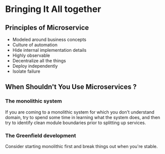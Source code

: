 # Bringing It All together

## Principles of Microservice

- Modeled around business concepts
- Culture of automation
- Hide internal implementation details
- Highly observable
- Decentralize all the things
- Deploy independently
- Isolate failure

## When Shouldn't You Use Microservices ?

### The monolithic system

If you are coming to a monolithic system for which you don't understand
domain, try to spend some time in learning what the system does, and then
try to identify clean module boundaries prior to splitting up services.

### The Greenfield development

Consider starting monolithic first and break things out when you're stable.
